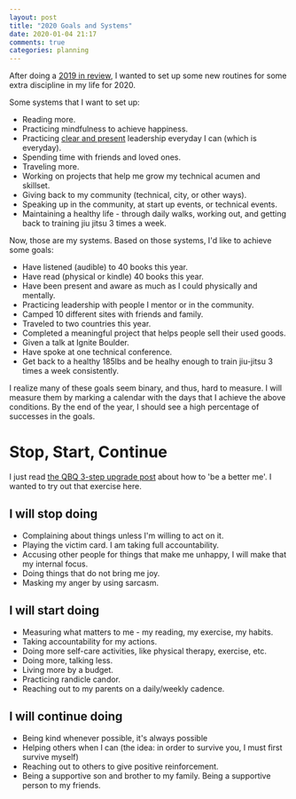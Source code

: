 ```yaml
---
layout: post
title: "2020 Goals and Systems"
date: 2020-01-04 21:17
comments: true
categories: planning
---
```


After doing a [2019 in review](/posts/2019-in-review.html), I wanted to set up some new routines for some extra discipline in my life for 2020.

Some systems that I want to set up:

* Reading more.
* Practicing mindfulness to achieve happiness.
* Practicing [clear and present](https://blog.davidtate.org/clear-and-present-leadership/) leadership everyday I can (which is everyday).
* Spending time with friends and loved ones.
* Traveling more.
* Working on projects that help me grow my technical acumen and skillset.
* Giving back to my community (technical, city, or other ways).
* Speaking up in the community, at start up events, or technical events.
* Maintaining a healthy life - through daily walks, working out, and getting back to training jiu jitsu 3 times a week.

Now, those are my systems. Based on those systems, I'd like to achieve some goals:

* Have listened (audible) to 40 books this year.
* Have read (physical or kindle) 40 books this year.
* Have been present and aware as much as I could physically and mentally.
* Practicing leadership with people I mentor or in the community.
* Camped 10 different sites with friends and family.
* Traveled to two countries this year.
* Completed a meaningful project that helps people sell their used goods.
* Given a talk at Ignite Boulder.
* Have spoke at one technical conference.
* Get back to a healthy 185lbs and be healhy enough to train jiu-jitsu 3 times a week consistently.

I realize many of these goals seem binary, and thus, hard to measure. I will measure them by marking a calendar with the days that I achieve the above conditions. By the end of the year, I should see a high percentage of successes in the goals.

# Stop, Start, Continue

I just read [the QBQ 3-step upgrade post](https://qbq.com/3-step-upgrade-how-to-become-a-better-me/) about how to 'be a better me'. I wanted to try out that exercise here.

## I will stop doing

* Complaining about things unless I'm willing to act on it.
* Playing the victim card. I am taking full accountability.
* Accusing other people for things that make me unhappy, I will make that my internal focus.
* Doing things that do not bring me joy.
* Masking my anger by using sarcasm.

## I will start doing

* Measuring what matters to me - my reading, my exercise, my habits.
* Taking accountability for my actions.
* Doing more self-care activities, like physical therapy, exercise, etc.
* Doing more, talking less.
* Living more by a budget.
* Practicing randicle candor.
* Reaching out to my parents on a daily/weekly cadence.

## I will continue doing

* Being kind whenever possible, it's always possible
* Helping others when I can (the idea: in order to survive you, I must first survive myself)
* Reaching out to others to give positive reinforcement.
* Being a supportive son and brother to my family. Being a supportive person to my friends.
